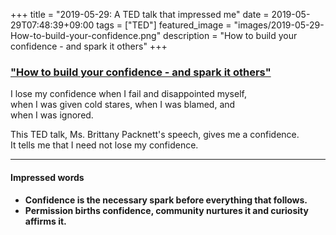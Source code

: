 +++
title =  "2019-05-29: A TED talk that impressed me"
date = 2019-05-29T07:48:39+09:00
tags = ["TED"]
featured_image = "images/2019-05-29-How-to-build-your-confidence.png"
description = "How to build your confidence - and spark it others"
+++

### ["How to build your confidence - and spark it others"](https://www.ted.com/talks/brittany_packnett_how_to_build_your_confidence_and_spark_it_in_others?language=en)

I lose my confidence when I fail and disappointed myself,  
when I was given cold stares, when I was blamed, and  
when I was ignored.

<!--
私は、時々、何かに失敗し自分に失望したときに、自信を失います。
周りの人の冷たい視線を感じた時や、責められた時、無視された時もです。
-->

This TED talk, Ms. Brittany Packnett's speech, gives me a confidence.  
It tells me that I need not lose my confidence.

- - -
#### Impressed words

* **Confidence is the necessary spark before everything that follows.**
* **Permission births confidence, community nurtures it and curiosity affirms it.**

<!--
Brittany Packnett さんのこのTED Talk は、
そのようなときに、私に自信を与えてくれます。
私は自信を失わなくても良い、ということを教えてくれます。
-->
